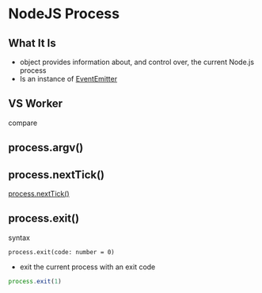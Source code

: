# NodeJS Process

## What It Is

- object provides information about, and control over, the current Node.js process 
- Is an instance of [EventEmitter](nodejs-class-eventemitter.md)

## VS Worker

compare

## process.argv()

## process.nextTick()

[process.nextTick()](nodejs-process-nexttick.md)

## process.exit()

syntax

`process.exit(code: number = 0)`

- exit the current process with an exit code

```js
process.exit(1)
```

